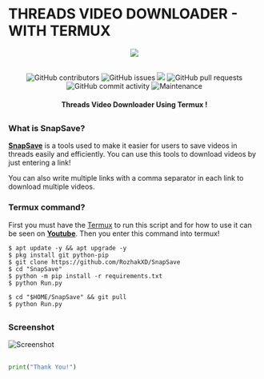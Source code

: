 # THREADS VIDEO DOWNLOADER - WITH TERMUX
<div align="center">
  <img src="https://github.com/RozhakXD/SnapSave/assets/65714340/c4cd5504-dc71-4bea-9060-0015a239b4fd">
  <br>
  <br>
  <p>
    <img alt="GitHub contributors" src="https://img.shields.io/github/contributors/rozhakxd/SnapSave">
    <img alt="GitHub issues" src="https://img.shields.io/github/issues/rozhakxd/SnapSave">
    <img src="https://img.shields.io/badge/PRs-welcome-brightgreen.svg?style=shields">
    <img alt="GitHub pull requests" src="https://img.shields.io/github/issues-pr/rozhakxd/SnapSave">
    <img alt="GitHub commit activity" src="https://img.shields.io/github/commit-activity/m/rozhakxd/SnapSave">
    <img alt="Maintenance" src="https://img.shields.io/maintenance/no/2024">
  </p>
  <h4> Threads Video Downloader Using Termux ! </h4>
</div>

##

### What is SnapSave?
[**SnapSave**](https://github.com/RozhakXD/SnapSave) is a tools used to make it easier for users to save videos in threads easily and efficiently. You can use this tools to download videos by just entering a link!

You can also write multiple links with a comma separator in each link to download multiple videos.

### Termux command?
First you must have the [Termux](https://f-droid.org/repo/com.termux_118.apk) to run this script and for how to use it can be seen on [**Youtube**](https://www.youtube.com/rozhakid). Then you enter this command into termux!

```
$ apt update -y && apt upgrade -y
$ pkg install git python-pip
$ git clone https://github.com/RozhakXD/SnapSave
$ cd "SnapSave"
$ python -m pip install -r requirements.txt
$ python Run.py
```

```
$ cd "$HOME/SnapSave" && git pull
$ python Run.py
```

##

### Screenshot
![Screenshot](https://github.com/RozhakXD/SnapSave/assets/65714340/d921108b-0f8c-482a-b003-969ff06b126b)

##
```python
print("Thank You!")
```
##
